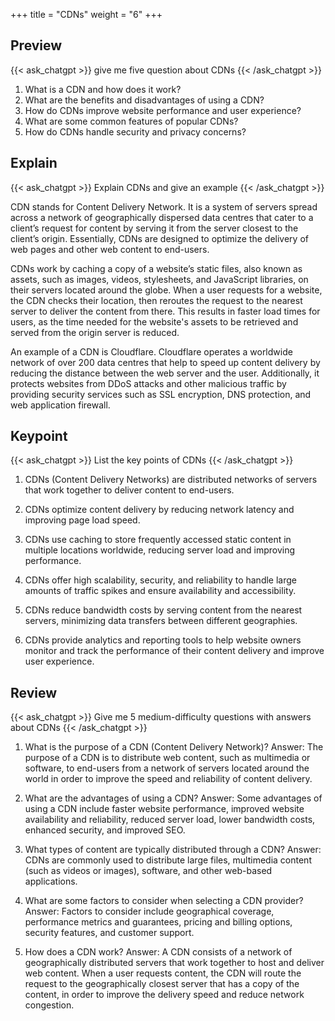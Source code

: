 +++
title = "CDNs"
weight = "6"
+++
## Preview
{{< ask_chatgpt >}}
give me five question about CDNs
{{< /ask_chatgpt >}}



1. What is a CDN and how does it work?
2. What are the benefits and disadvantages of using a CDN?
3. How do CDNs improve website performance and user experience?
4. What are some common features of popular CDNs?
5. How do CDNs handle security and privacy concerns?   

## Explain
{{< ask_chatgpt >}}
Explain CDNs and give an example
{{< /ask_chatgpt >}}



CDN stands for Content Delivery Network. It is a system of servers spread across a network of geographically dispersed data centres that cater to a client’s request for content by serving it from the server closest to the client’s origin. Essentially, CDNs are designed to optimize the delivery of web pages and other web content to end-users.

CDNs work by caching a copy of a website’s static files, also known as assets, such as images, videos, stylesheets, and JavaScript libraries, on their servers located around the globe. When a user requests for a website, the CDN checks their location, then reroutes the request to the nearest server to deliver the content from there. This results in faster load times for users, as the time needed for the website's assets to be retrieved and served from the origin server is reduced.

An example of a CDN is Cloudflare. Cloudflare operates a worldwide network of over 200 data centres that help to speed up content delivery by reducing the distance between the web server and the user. Additionally, it protects websites from DDoS attacks and other malicious traffic by providing security services such as SSL encryption, DNS protection, and web application firewall.   

## Keypoint
{{< ask_chatgpt >}}
List the key points of CDNs
{{< /ask_chatgpt >}}



1. CDNs (Content Delivery Networks) are distributed networks of servers that work together to deliver content to end-users.

2. CDNs optimize content delivery by reducing network latency and improving page load speed.

3. CDNs use caching to store frequently accessed static content in multiple locations worldwide, reducing server load and improving performance.

4. CDNs offer high scalability, security, and reliability to handle large amounts of traffic spikes and ensure availability and accessibility.

5. CDNs reduce bandwidth costs by serving content from the nearest servers, minimizing data transfers between different geographies.

6. CDNs provide analytics and reporting tools to help website owners monitor and track the performance of their content delivery and improve user experience.   

## Review
{{< ask_chatgpt >}}
Give me 5 medium-difficulty questions with answers about CDNs
{{< /ask_chatgpt >}}



1. What is the purpose of a CDN (Content Delivery Network)?
Answer: The purpose of a CDN is to distribute web content, such as multimedia or software, to end-users from a network of servers located around the world in order to improve the speed and reliability of content delivery.

2. What are the advantages of using a CDN?
Answer: Some advantages of using a CDN include faster website performance, improved website availability and reliability, reduced server load, lower bandwidth costs, enhanced security, and improved SEO.

3. What types of content are typically distributed through a CDN?
Answer: CDNs are commonly used to distribute large files, multimedia content (such as videos or images), software, and other web-based applications.

4. What are some factors to consider when selecting a CDN provider?
Answer: Factors to consider include geographical coverage, performance metrics and guarantees, pricing and billing options, security features, and customer support.

5. How does a CDN work?
Answer: A CDN consists of a network of geographically distributed servers that work together to host and deliver web content. When a user requests content, the CDN will route the request to the geographically closest server that has a copy of the content, in order to improve the delivery speed and reduce network congestion.   


